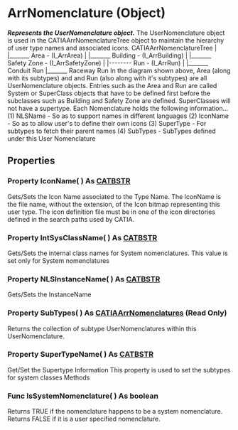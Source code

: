 # ArrNomenclature (Object)

**_Represents the UserNomenclature object._**
The UserNomenclature object is used in the CATIAArrNomenclatureTree object to maintain the hierarchy of user type names and associated icons. CATIAArrNomenclatureTree | |_______ Area - (I_ArrArea) | |_______ Building - (I_ArrBuilding) | |_______ Safety Zone - (I_ArrSafetyZone) | |-------- Run - (I_ArrRun) | |_______ Conduit Run |_______ Raceway Run In the diagram shown above, Area (along with its subtypes) and and Run (also along with it's subtypes) are all UserNomenclature objects. Entries such as the Area and Run are called System or SuperClass objects that have to be defined first before the subclasses such as Building and Safety Zone are defined. SuperClasses will not have a supertype. Each Nomenclature holds the following information... (1) NLSName - So as to support names in different languages (2) IconName - So as to allow user's to define their own icons (3) SuperType - For subtypes to fetch their parent names (4) SubTypes - SubTypes defined under this User Nomenclature

## Properties

### Property **IconName**( ) As [CATBSTR](../System/typedef_CATBSTR_8129.md)

Gets/Sets the Icon Name associated to the Type Name. The IconName is the file name, without the extension, of the Icon bitmap representing this user type. The icon definition file must be in one of the icon directories defined in the search paths used by CATIA.  
### Property **IntSysClassName**( ) As [CATBSTR](../System/typedef_CATBSTR_8129.md)

Gets/Sets the internal class names for System nomenclatures. This value is set only for System nomenclatures  
### Property **NLSInstanceName**( ) As [CATBSTR](../System/typedef_CATBSTR_8129.md)

Gets/Sets the InstanceName  
### Property **SubTypes**( ) As [CATIAArrNomenclatures](../CATArrangementInterfaces/interface_ArrNomenclatures_55994.md) (Read Only)

Returns the collection of subtype UserNomenclatures within this UserNomenclature.  
### Property **SuperTypeName**( ) As [CATBSTR](../System/typedef_CATBSTR_8129.md)

Get/Set the Supertype Information This property is used to set the subtypes for system classes  Methods

### Func **IsSystemNomenclature**( ) As boolean

Returns TRUE if the nomenclature happens to be a system nomenclature. Returns FALSE if it is a user specified nomenclature.